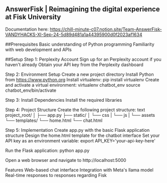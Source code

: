 ## AnswerFisk | Reimagining the digital experience at Fisk University
Documentation here: https://chill-minute-c07.notion.site/Team-AnswerFisk-VANDYHACKS-XI-Sep-24-5d89d481a1a44395900d0f2023af1634

##Prerequisites
Basic understanding of Python programming
Familiarity with web development and APIs

##Setup
Step 1: Perplexity Account
Sign up for an Perplexity account if you haven't already
Obtain your API key from the Perplexity dashboard

Step 2: Environment Setup
Create a new project directory
Install Python from https://www.python.org
Install virtualenv: pip install virtualenv
Create and activate a virtual environment:
virtualenv chatbot_env
source chatbot_env/bin/activate

Step 3: Install Dependencies
Install the required libraries

Step 4: Project Structure
Create the following project structure:
text
project_root/
│
├── app.py
├── static/
│   └── css
|   └── js
|   └── assets 
└── templates/
    └── home.html
    └── chat.html

Step 5: Implementation
Create app.py with the basic Flask application structure
Design the home.html template for the chatbot interface
Set your API key as an environment variable:
export API_KEY='your-api-key-here'

Run the Flask application:
python app.py

Open a web browser and navigate to http://localhost:5000

Features
Web-based chat interface
Integration with Meta's llama model
Real-time responses to responses regarding Fisk

